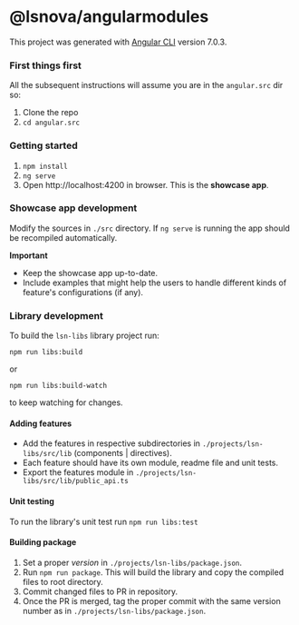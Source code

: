 # @lsnova/angularmodules

This project was generated with [Angular CLI](https://github.com/angular/angular-cli) version 7.0.3.

### First things first
All the subsequent instructions will assume you are in the `angular.src` dir so:
1. Clone the repo
1. `cd angular.src`

### Getting started
1. `npm install`
1. `ng serve`
1. Open http://localhost:4200 in browser. This is the **showcase app**.

### Showcase app development
Modify the sources in `./src` directory. If `ng serve` is running the app should be recompiled automatically.

**Important**

- Keep the showcase app up-to-date. 
- Include examples that might help the users to handle different kinds of feature's configurations (if any).

### Library development
To build the `lsn-libs` library project run:

`npm run libs:build`

or 

`npm run libs:build-watch`

to keep watching for changes.

#### Adding features
- Add the features in respective subdirectories in `./projects/lsn-libs/src/lib` (components | directives).
- Each feature should have its own module, readme file and unit tests.
- Export the features module in `./projects/lsn-libs/src/lib/public_api.ts`

#### Unit testing
To run the library's unit test run `npm run libs:test`

#### Building package
1. Set a proper *version* in `./projects/lsn-libs/package.json`.
1. Run `npm run package`. This will build the library and copy the compiled files to root directory.
1. Commit changed files to PR in repository.
1. Once the PR is merged, tag the proper commit with the same version number as in `./projects/lsn-libs/package.json`.

